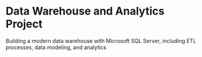 # Data Warehouse and Analytics Project
Building a modern data warehouse with Microsoft SQL Server, including ETL processes, data modeling, and analytics


